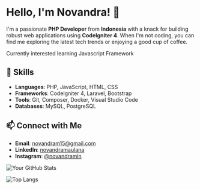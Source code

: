 # Hello, I'm Novandra! 👋

I'm a passionate **PHP Developer** from **Indonesia** with a knack for building robust web applications using **CodeIgniter 4**. When I'm not coding, you can find me exploring the latest tech trends or enjoying a good cup of coffee.

Currently interested learning Javascript Framework

## 🚀 Skills

- **Languages**: PHP, JavaScript, HTML, CSS
- **Frameworks**: CodeIgniter 4, Laravel, Bootstrap
- **Tools**: Git, Composer, Docker, Visual Studio Code
- **Databases**: MySQL, PostgreSQL



## 📫 Connect with Me

- **Email**: [novandram15@gmail.com](mailto:novandram15@gmail.com)
- **LinkedIn**: [novandramaulana](linkedin.com/in/novandramaulana)
- **Instagram**: [@novandramln](https://instagram.com/novandramln)


![Your GitHub Stats](https://github-readme-stats.vercel.app/api?username=yourusername&show_icons=true&theme=radical)

![Top Langs](https://github-readme-stats.vercel.app/api/top-langs/?username=yourusername&layout=compact&theme=radical)
